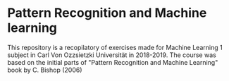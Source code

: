 # Pattern Recognition and Machine learning
This repository is a recopilatory of exercises made for Machine Learning 1 subject in Carl Von Ozzsietzki Universität in 2018-2019.
The course was based on the initial parts of "Pattern Recognition and Machine Learning" book by C. Bishop (2006)

